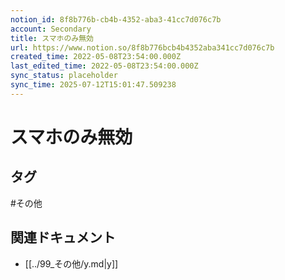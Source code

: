 ```yaml
---
notion_id: 8f8b776b-cb4b-4352-aba3-41cc7d076c7b
account: Secondary
title: スマホのみ無効
url: https://www.notion.so/8f8b776bcb4b4352aba341cc7d076c7b
created_time: 2022-05-08T23:54:00.000Z
last_edited_time: 2022-05-08T23:54:00.000Z
sync_status: placeholder
sync_time: 2025-07-12T15:01:47.509238
---
```

# スマホのみ無効


## タグ

#その他 

## 関連ドキュメント

- [[../99_その他/y.md|y]]
